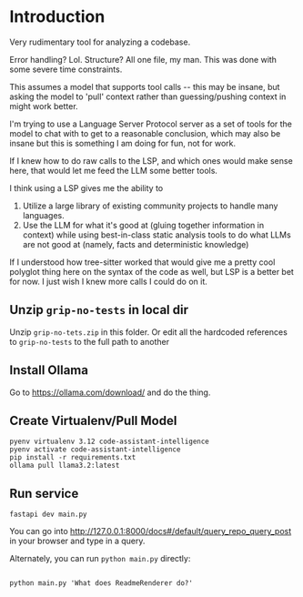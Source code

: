 # Introduction

Very rudimentary tool for analyzing a codebase.

Error handling? Lol. Structure? All one file, my man. This was done with some severe
time constraints.

This assumes a model that supports tool calls -- this may be insane, but asking the
model to 'pull' context rather than guessing/pushing context in might work better.

I'm trying to use a Language Server Protocol server as a set of tools for the model
to chat with to get to a reasonable conclusion, which may also be insane but this is
something I am doing for fun, not for work.

If I knew how to do raw calls to the LSP, and which ones would make sense here, that
would let me feed the LLM some better tools.

I think using a LSP gives me the ability to

1. Utilize a large library of existing community projects to handle many languages.
2. Use the LLM for what it's good at (gluing together information in context) while
   using best-in-class static analysis tools to do what LLMs are not good at (namely,
   facts and deterministic knowledge)

If I understood how tree-sitter worked that would give me a pretty cool polyglot
thing here on the syntax of the code as well, but LSP is a better bet for now. I
just wish I knew more calls I could do on it.

## Unzip `grip-no-tests` in local dir

Unzip `grip-no-tets.zip` in this folder. Or edit all the hardcoded references to
`grip-no-tests` to the full path to another

## Install Ollama

Go to https://ollama.com/download/ and do the thing.

## Create Virtualenv/Pull Model

```shell
pyenv virtualenv 3.12 code-assistant-intelligence
pyenv activate code-assistant-intelligence
pip install -r requirements.txt
ollama pull llama3.2:latest
```

## Run service

```shell
fastapi dev main.py
```

You can go into http://127.0.0.1:8000/docs#/default/query_repo_query_post in your
browser and type in a query.

Alternately, you can run `python main.py` directly:

```shell

python main.py 'What does ReadmeRenderer do?'
```
